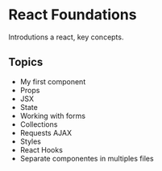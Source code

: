 # React Foundations

Introdutions a react, key concepts.

## Topics

- My first component
- Props
- JSX
- State
- Working with forms
- Collections
- Requests AJAX
- Styles
- React Hooks
- Separate componentes in multiples files

